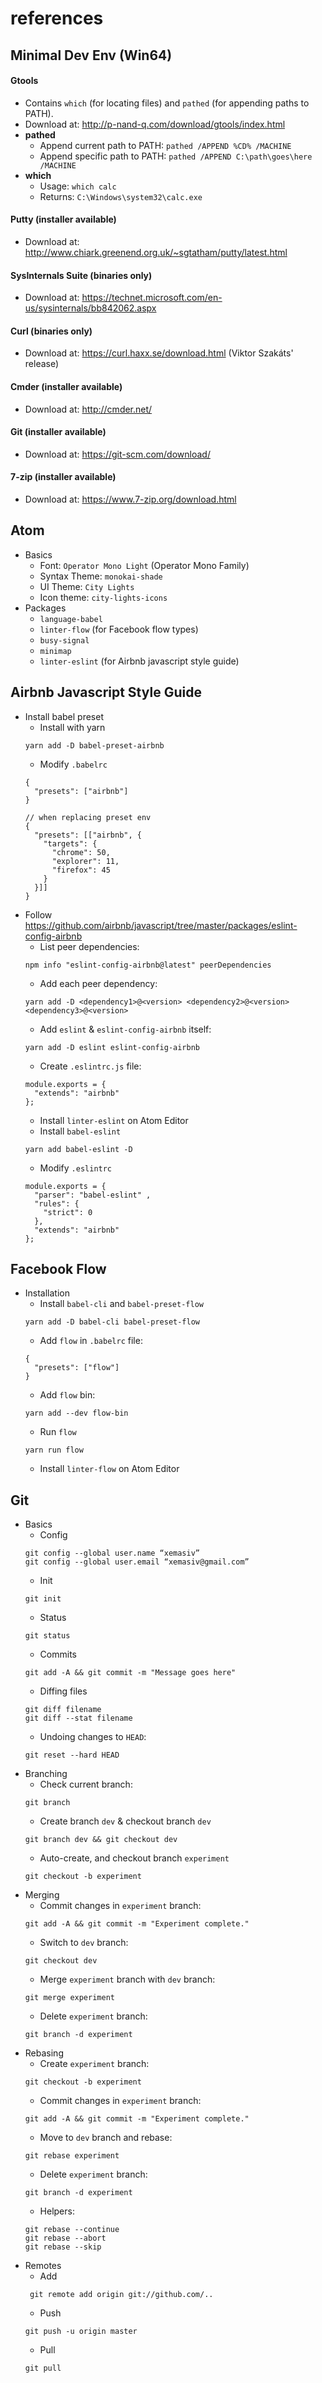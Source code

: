 # references

## Minimal Dev Env (Win64)

#### Gtools 
* Contains `which` (for locating files) and `pathed` (for appending paths to PATH).
* Download at: http://p-nand-q.com/download/gtools/index.html
* **pathed**
  * Append current path to PATH: `pathed /APPEND %CD% /MACHINE`
  * Append specific path to PATH: `pathed /APPEND C:\path\goes\here /MACHINE`
* **which**
  * Usage: `which calc`
  * Returns: `C:\Windows\system32\calc.exe`

#### Putty (installer available)
* Download at: http://www.chiark.greenend.org.uk/~sgtatham/putty/latest.html

#### SysInternals Suite (binaries only)
* Download at: https://technet.microsoft.com/en-us/sysinternals/bb842062.aspx

#### Curl (binaries only)
* Download at: https://curl.haxx.se/download.html (Viktor Szakáts' release)

#### Cmder (installer available)
* Download at: http://cmder.net/

#### Git (installer available)
* Download at: https://git-scm.com/download/

#### 7-zip (installer available)
* Download at: https://www.7-zip.org/download.html

## Atom

* Basics
  * Font: `Operator Mono Light` (Operator Mono Family)
  * Syntax Theme: `monokai-shade`
  * UI Theme: `City Lights`
  * Icon theme: `city-lights-icons`
* Packages
  * `language-babel`
  * `linter-flow` (for Facebook flow types)
  * `busy-signal`
  * `minimap`
  * `linter-eslint` (for Airbnb javascript style guide)

## Airbnb Javascript Style Guide
* Install babel preset
  * Install with yarn
  ```
  yarn add -D babel-preset-airbnb
  ```
  * Modify `.babelrc`
  ```
  {
    "presets": ["airbnb"]
  }
  ```
  ```
  // when replacing preset env
  {
    "presets": [["airbnb", {
      "targets": {
        "chrome": 50,
        "explorer": 11,
        "firefox": 45
      }
    }]]
  }
  ```
* Follow https://github.com/airbnb/javascript/tree/master/packages/eslint-config-airbnb
  * List peer dependencies:
  ```
  npm info "eslint-config-airbnb@latest" peerDependencies
  ```
  * Add each peer dependency:
  ```
  yarn add -D <dependency1>@<version> <dependency2>@<version> <dependency3>@<version>
  ```
  * Add `eslint` & `eslint-config-airbnb` itself:
  ```
  yarn add -D eslint eslint-config-airbnb
  ```
  * Create `.eslintrc.js` file:
  ```
  module.exports = {
    "extends": "airbnb"
  };
  ```
  * Install `linter-eslint` on Atom Editor
  * Install `babel-eslint`
  ```
  yarn add babel-eslint -D
  ```
  * Modify `.eslintrc`
  ```
  module.exports = {
    "parser": "babel-eslint" ,
    "rules": {
      "strict": 0
    },
    "extends": "airbnb"
  };
  ```

## Facebook Flow
* Installation
  * Install `babel-cli` and `babel-preset-flow`
  ```
  yarn add -D babel-cli babel-preset-flow
  ```
  * Add `flow` in `.babelrc` file:
  ```
  {
    "presets": ["flow"]
  }
  ```
  * Add `flow` bin:
  ```
  yarn add --dev flow-bin
  ```
  * Run `flow`
  ```
  yarn run flow
  ```
  * Install `linter-flow` on Atom Editor

## Git

* Basics
  * Config
  ```
  git config --global user.name “xemasiv”
  git config --global user.email “xemasiv@gmail.com”
  ```
  * Init
  ```
  git init
  ```
  * Status
  ```
  git status
  ```
  * Commits
  ```
  git add -A && git commit -m "Message goes here"
  ```
  * Diffing files
  ```
  git diff filename
  git diff --stat filename
  ```
  * Undoing changes to `HEAD`:
  ```
  git reset --hard HEAD
  ```
* Branching
  * Check current branch:
  ```
  git branch
  ```
  * Create branch `dev` & checkout branch `dev`
  ```
  git branch dev && git checkout dev
  ```
  * Auto-create, and checkout branch `experiment`
  ```
  git checkout -b experiment
  ```
* Merging
  * Commit changes in `experiment` branch:
  ```
  git add -A && git commit -m "Experiment complete."
  ```
  * Switch to `dev` branch:
  ```
  git checkout dev
  ```
  * Merge `experiment` branch with `dev` branch:
  ```
  git merge experiment
  ```
  * Delete `experiment` branch:
  ```
  git branch -d experiment
  ```
* Rebasing
  * Create `experiment` branch:
  ```
  git checkout -b experiment
  ```
  * Commit changes in `experiment` branch:
  ```
  git add -A && git commit -m "Experiment complete."
  ```
  * Move to `dev` branch and rebase:
  ```
  git rebase experiment
  ```
  * Delete `experiment` branch:
  ```
  git branch -d experiment
  ```
  * Helpers:
  ```
  git rebase --continue
  git rebase --abort
  git rebase --skip
  ```
* Remotes
  * Add
  ```
   git remote add origin git://github.com/..
  ```
  * Push
  ```
  git push -u origin master
  ```
  * Pull
  ```
  git pull
  ```
